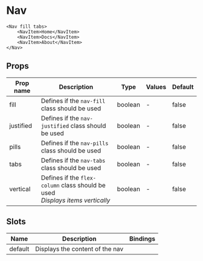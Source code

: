 # Nav

```vue
<Nav fill tabs>
    <NavItem>Home</NavItem>
    <NavItem>Docs</NavItem>
    <NavItem>About</NavItem>
</Nav>
```

## Props

| Prop name | Description                                                                       | Type    | Values | Default |
| --------- | --------------------------------------------------------------------------------- | ------- | ------ | ------- |
| fill      | Defines if the `nav-fill` class should be used                                    | boolean | -      | false   |
| justified | Defines if the `nav-justified` class should be used                               | boolean | -      | false   |
| pills     | Defines if the `nav-pills` class should be used                                   | boolean | -      | false   |
| tabs      | Defines if the `nav-tabs` class should be used                                    | boolean | -      | false   |
| vertical  | Defines if the `flex-column` class should be used<br/>_Displays items vertically_ | boolean | -      | false   |

## Slots

| Name    | Description                     | Bindings |
| ------- | ------------------------------- | -------- |
| default | Displays the content of the nav |          |
